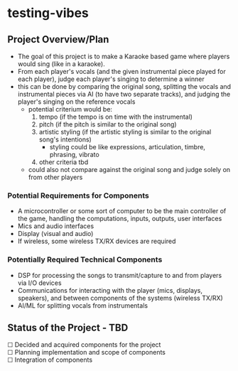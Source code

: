 # testing-vibes

## Project Overview/Plan
- The goal of this project is to make a Karaoke based game where players would sing (like in a karaoke). 
- From each player's vocals (and the given instrumental piece played for each player), judge each player's singing to determine a winner
 - this can be done by comparing the original song, splitting the vocals and instrumental pieces via AI (to have two separate tracks), and judging the player's singing on the reference vocals
   - potential criterium would be:
     1. tempo (if the tempo is on time with the instrumental)
     2. pitch (if the pitch is similar to the original song)
     3. artistic styling (if the artistic styling is similar to the original song's intentions)
         - styling could be like expressions, articulation, timbre, phrasing, vibrato
     4. other criteria tbd
   - could also not compare against the original song and judge solely on from other players

### Potential Requirements for Components
- A microcontroller or some sort of computer to be the main controller of the game, handling the computations, inputs, outputs, user interfaces
- Mics and audio interfaces
- Display (visual and audio)
- If wireless, some wireless TX/RX devices are required

### Potentially Required Technical Components
- DSP for processing the songs to transmit/capture to and from players via I/O devices
- Communications for interacting with the player (mics, displays, speakers), and between components of the systems (wireless TX/RX)
- AI/ML for splitting vocals from instrumentals

## Status of the Project - TBD
☐ Decided and acquired components for the project <br>
☐ Planning implementation and scope of components <br>
☐ Integration of components <br>